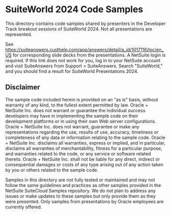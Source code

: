 # SuiteWorld 2024 Code Samples

This directory contains code samples shared by presenters in the Developer Track breakout sessions of SuiteWorld 2024. Not all presentations are represented.

See https://suiteanswers.custhelp.com/app/answers/detail/a_id/1017116/loc/en_US for corresponding slide decks from the presentations. A NetSuite login is required. 
If this link does not work for you, log in to your NetSuite account and visit SuiteAnswers from Support > SuiteAnswers. Search "SuiteWorld," and you should find a result for SuiteWorld Presentations 2024.

## Disclaimer
The sample code included herein is provided on an "as is" basis, without warranty of any kind, to the fullest extent permitted by law. Oracle + NetSuite Inc. does not warrant or guarantee the individual success developers may have in implementing the sample code on their development platforms or in using their own Web server configurations. Oracle + NetSuite Inc. does not warrant, guarantee or make any representations regarding the use, results of use, accuracy, timeliness or completeness of any data or information relating to the sample code. Oracle + NetSuite Inc. disclaims all warranties, express or implied, and in particular, disclaims all warranties of merchantability, fitness for a particular purpose, and warranties related to the code, or any service or software related thereto. Oracle + NetSuite Inc. shall not be liable for any direct, indirect or consequential damages or costs of any type arising out of any action taken by you or others related to the sample code.

Samples in this directory are not fully tested or maintained and may not follow the same guidelines and practices as other samples provided in the NetSuite SuiteCloud Samples repository. We do not plan to address any issues or make updates to these samples but only provide them as they were presented. Only samples from presentations by Oracle employees are currently offered.

